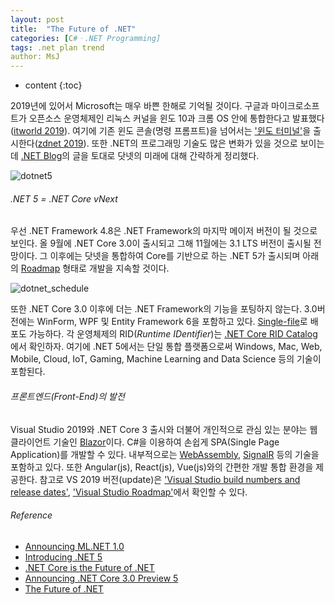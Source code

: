 ```yaml
---
layout: post
title:  "The Future of .NET"
categories: [C#ㆍ.NET Programming]
tags: .net plan trend
author: MsJ
---
```


* content
{:toc}

2019년에 있어서 Microsoft는 매우 바쁜 한해로 기억될 것이다. 구글과 마이크로소프트가 오픈소스 운영체제인 리눅스 커널을 윈도 10과 크롬 OS 안에 통합한다고 발표했다([itworld 2019](http://www.itworld.co.kr/news/122580)). 여기에 기존 윈도 콘솔(명령 프롬프트)을 넘어서는 ['윈도 터미널'](https://github.com/microsoft/terminal)을 출시한다([zdnet 2019](http://www.zdnet.co.kr/view/?no=20190507233914)). 또한 .NET의 프로그래밍 기술도 많은 변화가 있을 것으로 보이는데 [.NET Blog](https://devblogs.microsoft.com/dotnet/)의 글을 토대로 닷넷의 미래에 대해 간략하게 정리했다.

![dotnet5](https://msjo.kr/img/dotnet5.png)





###### .NET 5 = .NET Core vNext

우선 .NET Framework 4.8은 .NET Framework의 마지막 메이저 버전이 될 것으로 보인다. 올 9월에 .NET Core 3.0이 출시되고 그해 11월에는 3.1 LTS 버전이 출시될 전망이다. 그 이후에는 닷넷을 통합하여 Core를 기반으로 하는 .NET 5가 출시되며 아래의 [Roadmap](https://github.com/dotnet/core/blob/master/roadmap.md) 형태로 개발을 지속할 것이다.

![dotnet_schedule](https://msjo.kr/img/dotnet_schedule.png)

또한 .NET Core 3.0 이후에 더는 .NET Framework의 기능을 포팅하지 않는다. 3.0버전에는 WinForm, WPF 및 Entity Framework 6을 포함하고 있다. [Single-file](https://github.com/dotnet/designs/blob/master/accepted/single-file/design.md)로 배포도 가능하다. 각 운영체제의 RID(*Runtime IDentifier*)는 [.NET Core RID Catalog](https://docs.microsoft.com/en-us/dotnet/core/rid-catalog)에서 확인하자. 여기에 .NET 5에서는 단일 통합 플랫폼으로써 Windows, Mac, Web, Mobile, Cloud, IoT, Gaming, Machine Learning and Data Science 등의 기술이 포함된다.

###### 프론트엔드(Front-End)의 발전

Visual Studio 2019와 .NET Core 3 출시와 더불어 개인적으로 관심 있는 분야는 웹 클라이언트 기술인 [Blazor](https://dotnet.microsoft.com/apps/aspnet/web-apps/client)이다. C#을 이용하여 손쉽게 SPA(Single Page Application)를 개발할 수 있다. 내부적으로는 [WebAssembly](https://webassembly.org/), [SignalR](https://docs.microsoft.com/ko-kr/aspnet/core/signalr/introduction) 등의 기술을 포함하고 있다. 또한 Angular(js), React(js), Vue(js)와의 간편한 개발 통합 환경을 제공한다. 참고로 VS 2019 버전(update)은 ['Visual Studio build numbers and release dates'](https://docs.microsoft.com/en-us/visualstudio/install/visual-studio-build-numbers-and-release-dates), ['Visual Studio Roadmap'](https://docs.microsoft.com/en-us/visualstudio/productinfo/vs-roadmap)에서 확인할 수 있다.

###### Reference

* [Announcing ML.NET 1.0](https://devblogs.microsoft.com/dotnet/announcing-ml-net-1-0/)
* [Introducing .NET 5](https://devblogs.microsoft.com/dotnet/introducing-net-5/)
* [.NET Core is the Future of .NET](https://devblogs.microsoft.com/dotnet/net-core-is-the-future-of-net/)
* [Announcing .NET Core 3.0 Preview 5](https://devblogs.microsoft.com/dotnet/announcing-net-core-3-0-preview-5/)
* [The Future of .NET](https://www.c-sharpcorner.com/article/future-of-dot-net/)
